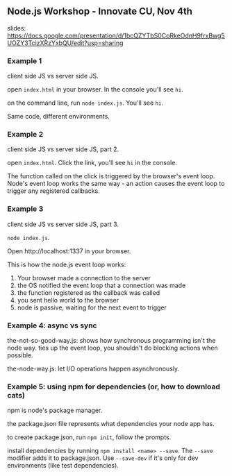 ## Node.js Workshop - Innovate CU, Nov 4th

slides: https://docs.google.com/presentation/d/1bcQZYTbS0CoRkeOdnH9frxBwg5UOZY3TcizXRzYxbQU/edit?usp=sharing

### Example 1
client side JS vs server side JS.

open `index.html` in your browser. In the console you'll see `hi`.

on the command line, run `node index.js`. You'll see `hi`.

Same code, different environments.

### Example 2
client side JS vs server side JS, part 2.

open `index.html`. Click the link, you'll see `hi` in the console.

The function called on the click is triggered by the browser's event loop. Node's event loop works the same way - an action causes the event loop to trigger any registered callbacks.

### Example 3
client side JS vs server side JS, part 3.

`node index.js`.

Open http://localhost:1337 in your browser.

This is how the node.js event loop works:
1. Your browser made a connection to the server
2. the OS notified the event loop that a connection was made
3. the function registered as the callback was called
4. you sent hello world to the browser
5. node is passive, waiting for the next event to trigger

### Example 4: async vs sync

the-not-so-good-way.js: shows how synchronous programming isn't the node way. ties up the event loop, you shouldn't do blocking actions when possible.

the-node-way.js: let I/O operations happen asynchronously.

### Example 5: using npm for dependencies (or, how to download cats)

npm is node's package manager.

the package.json file represents what dependencies your node app has.

to create package.json, run `npm init`, follow the prompts.

install dependencies by running `npm install <name> --save`. The `--save` modifier adds it to package.json. Use `--save-dev` if it's only for dev environments (like test dependencies).
